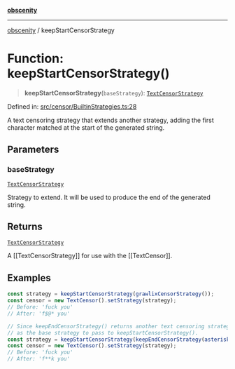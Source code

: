 [**obscenity**](../README.md)

***

[obscenity](../README.md) / keepStartCensorStrategy

# Function: keepStartCensorStrategy()

> **keepStartCensorStrategy**(`baseStrategy`): [`TextCensorStrategy`](../type-aliases/TextCensorStrategy.md)

Defined in: [src/censor/BuiltinStrategies.ts:28](https://github.com/jo3-l/obscenity/blob/907e5d7d34bb29e7d66f262535368ae2d124a8eb/src/censor/BuiltinStrategies.ts#L28)

A text censoring strategy that extends another strategy, adding the first
character matched at the start of the generated string.

## Parameters

### baseStrategy

[`TextCensorStrategy`](../type-aliases/TextCensorStrategy.md)

Strategy to extend. It will be used to produce the end of
the generated string.

## Returns

[`TextCensorStrategy`](../type-aliases/TextCensorStrategy.md)

A [[TextCensorStrategy]] for use with the [[TextCensor]].

## Examples

```typescript
const strategy = keepStartCensorStrategy(grawlixCensorStrategy());
const censor = new TextCensor().setStrategy(strategy);
// Before: 'fuck you'
// After: 'f$@* you'
```

```typescript
// Since keepEndCensorStrategy() returns another text censoring strategy, you can use it
// as the base strategy to pass to keepStartCensorStrategy().
const strategy = keepStartCensorStrategy(keepEndCensorStrategy(asteriskCensorStrategy()));
const censor = new TextCensor().setStrategy(strategy);
// Before: 'fuck you'
// After: 'f**k you'
```
